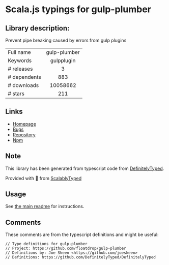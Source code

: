
# Scala.js typings for gulp-plumber


## Library description:
Prevent pipe breaking caused by errors from gulp plugins

|                    |                 |
| ------------------ | :-------------: |
| Full name          | gulp-plumber |
| Keywords           | gulpplugin |
| # releases         | 3 |
| # dependents       | 883 |
| # downloads        | 10058662 |
| # stars            | 211 |

## Links
- [Homepage](https://github.com/floatdrop/gulp-plumber)
- [Bugs](https://github.com/floatdrop/gulp-plumber/issues)
- [Repository](https://github.com/floatdrop/gulp-plumber)
- [Npm](https://www.npmjs.com/package/gulp-plumber)
    


## Note
This library has been generated from typescript code from [DefinitelyTyped](https://definitelytyped.org).

Provided with :purple_heart: from [ScalablyTyped](https://github.com/oyvindberg/ScalablyTyped)

## Usage
See [the main readme](../../readme.md) for instructions.

## Comments

These comments are from the typescript definitions and might be useful:
```
// Type definitions for gulp-plumber
// Project: https://github.com/floatdrop/gulp-plumber
// Definitions by: Joe Skeen <https://github.com/joeskeen>
// Definitions: https://github.com/DefinitelyTyped/DefinitelyTyped

```


